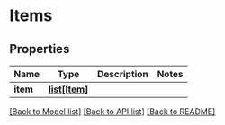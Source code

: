 # Items

## Properties
Name | Type | Description | Notes
------------ | ------------- | ------------- | -------------
**item** | [**list[Item]**](Item.md) |  | 

[[Back to Model list]](../README.md#documentation-for-models) [[Back to API list]](../README.md#documentation-for-api-endpoints) [[Back to README]](../README.md)


